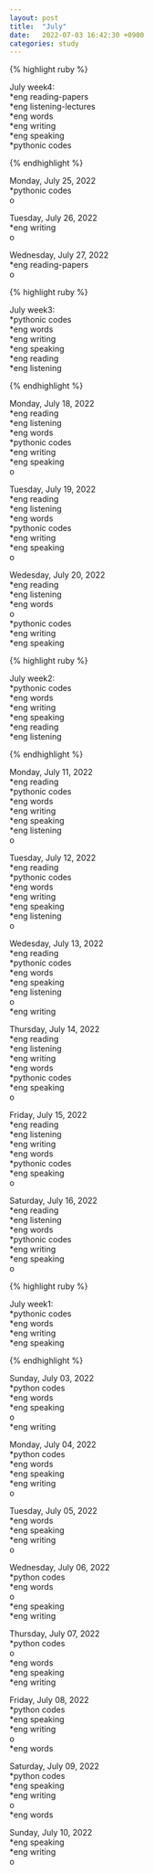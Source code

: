 ```yaml
---
layout: post
title:  "July"
date:   2022-07-03 16:42:30 +0900
categories: study
---
```





{% highlight ruby %}


July week4:  
*eng reading-papers  
*eng listening-lectures      
*eng words  
*eng writing  
*eng speaking  
*pythonic codes  

{% endhighlight %}  


Monday, July 25, 2022     
*pythonic codes  
o  


Tuesday, July 26, 2022     
*eng writing  
o  


Wednesday, July 27, 2022     
*eng reading-papers  
o  






{% highlight ruby %}


July week3:  
*pythonic codes  
*eng words  
*eng writing  
*eng speaking  
*eng reading  
*eng listening      

{% endhighlight %}  



Monday, July 18, 2022     
*eng reading  
*eng listening      
*eng words  
*pythonic codes  
*eng writing  
*eng speaking  
o  


Tuesday, July 19, 2022     
*eng reading  
*eng listening      
*eng words  
*pythonic codes  
*eng writing  
*eng speaking  
o  


Wedesday, July 20, 2022     
*eng reading  
*eng listening      
*eng words  
o  
*pythonic codes  
*eng writing  
*eng speaking  





{% highlight ruby %}


July week2:  
*pythonic codes  
*eng words  
*eng writing  
*eng speaking  
*eng reading  
*eng listening      

{% endhighlight %}  


Monday, July 11, 2022     
*eng reading  
*pythonic codes  
*eng words  
*eng writing  
*eng speaking  
*eng listening      
o  


Tuesday, July 12, 2022     
*eng reading  
*pythonic codes  
*eng words  
*eng writing  
*eng speaking  
*eng listening      
o  



Wedesday, July 13, 2022     
*eng reading  
*pythonic codes  
*eng words  
*eng speaking  
*eng listening      
o  
*eng writing  


Thursday, July 14, 2022     
*eng reading  
*eng listening      
*eng writing  
*eng words  
*pythonic codes  
*eng speaking  
o  


Friday, July 15, 2022     
*eng reading  
*eng listening      
*eng writing  
*eng words  
*pythonic codes  
*eng speaking  
o  


Saturday, July 16, 2022     
*eng reading  
*eng listening      
*eng words  
*pythonic codes  
*eng writing  
*eng speaking  
o  

  






{% highlight ruby %}


July week1:  
*pythonic codes  
*eng words  
*eng writing  
*eng speaking    

{% endhighlight %}


Sunday, July 03, 2022     
*python codes  
*eng words  
*eng speaking      
o  
*eng writing  


Monday, July 04, 2022     
*python codes  
*eng words  
*eng speaking        
*eng writing  
o


Tuesday, July 05, 2022     
*eng words  
*eng speaking        
*eng writing  
o  


Wednesday, July 06, 2022     
*python codes  
*eng words  
o  
*eng speaking        
*eng writing  


Thursday, July 07, 2022     
*python codes  
o  
*eng words  
*eng speaking        
*eng writing  


Friday, July 08, 2022     
*python codes  
*eng speaking        
*eng writing  
o  
*eng words  


Saturday, July 09, 2022     
*python codes  
*eng speaking        
*eng writing  
o  
*eng words  


Sunday, July 10, 2022  
*eng speaking  
*eng writing  
o  






